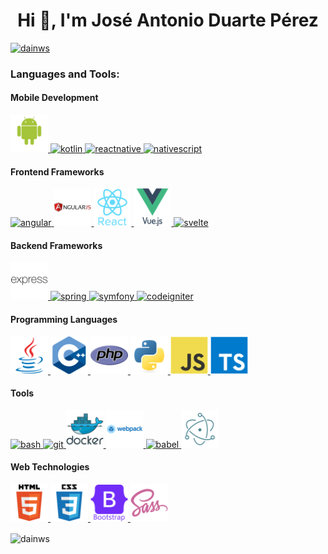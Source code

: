 <h1 align="center">Hi 👋, I'm José Antonio Duarte Pérez</h1>
<p align="left"> <a href="#"><img src="https://github-profile-trophy.vercel.app/?username=dainws" alt="dainws" /></a> </p>

<h3 align="left">Languages and Tools:</h3>
<p align="left"> 

####  Mobile Development 
<a href="https://developer.android.com" target="_blank" rel="noreferrer"> 
  <img src="https://raw.githubusercontent.com/devicons/devicon/master/icons/android/android-original-wordmark.svg" alt="android" width="60" height="60"/> 
</a> 
<a href="https://kotlinlang.org" target="_blank" rel="noreferrer"> 
  <img src="https://www.vectorlogo.zone/logos/kotlinlang/kotlinlang-icon.svg" alt="kotlin" width="60" height="60"/> 
</a> 
<a href="https://reactnative.dev/" target="_blank" rel="noreferrer"> 
  <img src="https://reactnative.dev/img/header_logo.svg" alt="reactnative" width="60" height="60"/> 
</a> 
<a href="https://nativescript.org/" target="_blank" rel="noreferrer"> 
  <img src="https://raw.githubusercontent.com/detain/svg-logos/780f25886640cef088af994181646db2f6b1a3f8/svg/nativescript.svg" alt="nativescript" width="60" height="60"/> 
</a> 

####  Frontend Frameworks 
<a href="https://angular.io" target="_blank" rel="noreferrer"> 
  <img src="https://angular.io/assets/images/logos/angular/angular.svg" alt="angular" width="60" height="60"/> 
</a> 
<a href="https://angular.io" target="_blank" rel="noreferrer"> 
  <img src="https://raw.githubusercontent.com/devicons/devicon/master/icons/angularjs/angularjs-original-wordmark.svg" alt="angularjs" width="60" height="60"/> 
</a> 
<a href="https://reactjs.org/" target="_blank" rel="noreferrer"> 
  <img src="https://raw.githubusercontent.com/devicons/devicon/master/icons/react/react-original-wordmark.svg" alt="react" width="60" height="60"/> 
</a> 
<a href="https://vuejs.org/" target="_blank" rel="noreferrer"> 
  <img src="https://raw.githubusercontent.com/devicons/devicon/master/icons/vuejs/vuejs-original-wordmark.svg" alt="vuejs" width="60" height="60"/> 
</a> 
<a href="https://svelte.dev" target="_blank" rel="noreferrer"> 
  <img src="https://upload.wikimedia.org/wikipedia/commons/1/1b/Svelte_Logo.svg" alt="svelte" width="60" height="60"/> 
</a> 

####  Backend Frameworks 
<a href="https://expressjs.com" target="_blank" rel="noreferrer"> 
  <img src="https://raw.githubusercontent.com/devicons/devicon/master/icons/express/express-original-wordmark.svg" alt="express" width="60" height="60"/> 
</a> 
<a href="https://spring.io/" target="_blank" rel="noreferrer"> 
  <img src="https://www.vectorlogo.zone/logos/springio/springio-icon.svg" alt="spring" width="60" height="60"/> 
</a> 
<a href="https://symfony.com" target="_blank" rel="noreferrer"> 
  <img src="https://symfony.com/logos/symfony_black_03.svg" alt="symfony" width="60" height="60"/> 
</a> 
<a href="https://codeigniter.com" target="_blank" rel="noreferrer"> 
  <img src="https://cdn.worldvectorlogo.com/logos/codeigniter.svg" alt="codeigniter" width="60" height="60"/> 
</a> 

####  Programming Languages 
<a href="https://www.java.com" target="_blank" rel="noreferrer"> 
  <img src="https://raw.githubusercontent.com/devicons/devicon/master/icons/java/java-original.svg" alt="java" width="60" height="60"/> 
</a> 
<a href="https://www.w3schools.com/cpp/" target="_blank" rel="noreferrer"> 
  <img src="https://raw.githubusercontent.com/devicons/devicon/master/icons/cplusplus/cplusplus-original.svg" alt="cplusplus" width="60" height="60"/> 
</a> 
<a href="https://www.php.net" target="_blank" rel="noreferrer"> 
  <img src="https://raw.githubusercontent.com/devicons/devicon/master/icons/php/php-original.svg" alt="php" width="60" height="60"/> 
</a> 
<a href="https://www.python.org" target="_blank" rel="noreferrer"> 
  <img src="https://raw.githubusercontent.com/devicons/devicon/master/icons/python/python-original.svg" alt="python" width="60" height="60"/> 
</a> 
<a href="https://developer.mozilla.org/en-US/docs/Web/JavaScript" target="_blank" rel="noreferrer"> 
  <img src="https://raw.githubusercontent.com/devicons/devicon/master/icons/javascript/javascript-original.svg" alt="javascript" width="60" height="60"/> 
</a> 
<a href="https://www.typescriptlang.org/" target="_blank" rel="noreferrer"> 
  <img src="https://raw.githubusercontent.com/devicons/devicon/master/icons/typescript/typescript-original.svg" alt="typescript" width="60" height="60"/> 
</a> 

####  Tools 
<a href="https://www.gnu.org/software/bash/" target="_blank" rel="noreferrer"> 
  <img src="https://www.vectorlogo.zone/logos/gnu_bash/gnu_bash-icon.svg" alt="bash" width="60" height="60"/> 
</a> 
<a href="https://git-scm.com/" target="_blank" rel="noreferrer"> 
  <img src="https://www.vectorlogo.zone/logos/git-scm/git-scm-icon.svg" alt="git" width="60" height="60"/> 
</a> 
<a href="https://www.docker.com/" target="_blank" rel="noreferrer"> 
  <img src="https://raw.githubusercontent.com/devicons/devicon/master/icons/docker/docker-original-wordmark.svg" alt="docker" width="60" height="60"/> 
</a> 
<a href="https://webpack.js.org" target="_blank" rel="noreferrer"> 
  <img src="https://raw.githubusercontent.com/devicons/devicon/d00d0969292a6569d45b06d3f350f463a0107b0d/icons/webpack/webpack-original-wordmark.svg" alt="webpack" width="60" height="60"/> 
</a> 
<a href="https://babeljs.io/" target="_blank" rel="noreferrer"> 
  <img src="https://www.vectorlogo.zone/logos/babeljs/babeljs-icon.svg" alt="babel" width="60" height="60"/> 
</a> 
<a href="https://www.electronjs.org" target="_blank" rel="noreferrer"> 
  <img src="https://raw.githubusercontent.com/devicons/devicon/master/icons/electron/electron-original.svg" alt="electron" width="60" height="60"/> 
</a> 

####  Web Technologies 
<a href="https://www.w3.org/html/" target="_blank" rel="noreferrer"> 
  <img src="https://raw.githubusercontent.com/devicons/devicon/master/icons/html5/html5-original-wordmark.svg" alt="html5" width="60" height="60"/> 
</a> 
<a href="https://www.w3schools.com/css/" target="_blank" rel="noreferrer"> 
  <img src="https://raw.githubusercontent.com/devicons/devicon/master/icons/css3/css3-original-wordmark.svg" alt="css3" width="60" height="60"/> 
</a> 
<a href="https://getbootstrap.com" target="_blank" rel="noreferrer"> 
  <img src="https://raw.githubusercontent.com/devicons/devicon/master/icons/bootstrap/bootstrap-plain-wordmark.svg" alt="bootstrap" width="60" height="60"/> 
</a> 
<a href="https://sass-lang.com" target="_blank" rel="noreferrer"> 
  <img src="https://raw.githubusercontent.com/devicons/devicon/master/icons/sass/sass-original.svg" alt="sass" width="60" height="60"/> 
</a> 

</p>

<p><img align="center" src="https://github-readme-stats.vercel.app/api/top-langs?username=dainws&show_icons=true&locale=en&layout=compact" alt="dainws" /></p>
